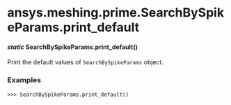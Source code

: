 # ansys.meshing.prime.SearchBySpikeParams.print_default



#### *static* SearchBySpikeParams.print_default()

Print the default values of `SearchBySpikeParams` object.

### Examples

```pycon
>>> SearchBySpikeParams.print_default()
```

<!-- !! processed by numpydoc !! -->
